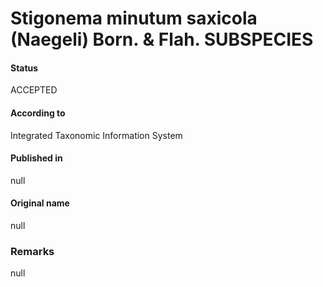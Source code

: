 # Stigonema minutum saxicola (Naegeli) Born. & Flah. SUBSPECIES

#### Status
ACCEPTED

#### According to
Integrated Taxonomic Information System

#### Published in
null

#### Original name
null

### Remarks
null